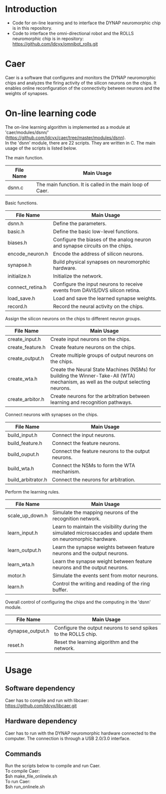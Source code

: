 # Introduction
* Code for on-line learning and to interface the DYNAP neuromorphic chip is in this repository. <br />
* Code to interface the omni-directional robot and the ROLLS neuromorphic chip is in repository:
https://github.com/ldcyx/omnibot_rolls.git

# Caer
Caer is a software that configures and monitors the DYNAP neuromorphic chips and analyzes the firing activity of the silicon neurons on the chips. 
It enables online reconfiguration of the connectivity between neurons and the weights of synapses. 

# On-line learning code
The on-line learning algorithm is implemented as a module at 'caer/modules/dsnn/' (https://github.com/ldcyx/caer/tree/master/modules/dsnn). <br />
In the 'dsnn' module, there are 22 scripts. They are written in C. The main usage of the scripts is listed below. <br />

The main function.  <br />

File Name | Main Usage
------------ | ------------- 
dsnn.c | The main function. It is called in the main loop of Caer. 

Basic functions. <br />

File Name | Main Usage
------------ | -------------
dsnn.h | Define the parameters. 
basic.h | Define the basic low-level functions.
biases.h | Configure the biases of the analog neuron and synapse circuits on the chips. 
encode_neuron.h | Encode the address of silicon neurons.
synapse.h | Build physical synapses on neuromorphic hardware. 
initialize.h | Initialize the network. 
connect_retina.h | Configure the input neurons to receive events from DAVIS/DVS silicon retina. 
load_save.h | Load and save the learned synapse weights. 
record.h | Record the neural activity on the chips. 

Assign the silicon neurons on the chips to different neuron groups.  <br />

File Name | Main Usage
------------ | -------------
create_input.h | Create input neurons on the chips.
create_feature.h | Create feature neurons on the chips. 
create_output.h | Create multiple groups of output neurons on the chips.
create_wta.h | Create the Neural State Machines (NSMs) for building the Winner-Take-All (WTA) mechanism, as well as the output selecting neurons.
create_arbitor.h | Create neurons for the arbitration between learning and recognition pathways.

Connect neurons with synapses on the chips.  <br />

File Name | Main Usage
------------ | -------------
build_input.h | Connect the input neurons. 
build_feature.h | Connect the feature neurons. 
build_ouput.h | Connect the feature neurons to the output neurons. 
build_wta.h | Connect the NSMs to form the WTA mechanism. 
build_arbitrator.h | Connect the neurons for arbitration. 

Perform the learning rules. <br /> 

File Name | Main Usage
------------ | -------------
scale_up_down.h | Simulate the mapping neurons of the recognition network. 
learn_input.h | Learn to maintain the visibility during the simulated microsaccades and update them on neuromorphic hardware.
learn_output.h | Learn the synapse weights between feature neurons and the output neurons.
learn_wta.h | Learn the synapse weight between feature neurons and the output neurons. 
motor.h | Simulate the events sent from motor neurons. 
learn.h | Control the writing and reading of the ring buffer. 

Overall control of configuring the chips and the computing in the 'dsnn' module. <br />

File Name | Main Usage
------------ | -------------
dynapse_output.h | Configure the output neurons to send spikes to the ROLLS chip. 
reset.h | Reset the learning algorithm and the network.

# Usage

## Software dependency
Caer has to compile and run with libcaer: https://github.com/ldcyx/libcaer.git <br />

## Hardware dependency
Caer has to run with the DYNAP neuromorphic hardware connected to the computer. The connection is through a USB 2.0/3.0 interface. <br />

## Commands
Run the scripts below to compile and run Caer. <br />
To compile Caer: <br />
$sh make_file_onlinele.sh <br />
To run Caer: <br />
$sh run_onlinele.sh <br />
